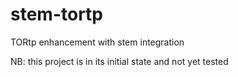 stem-tortp
==========

TORtp enhancement with stem integration

NB: this project is in its initial state and not yet tested

